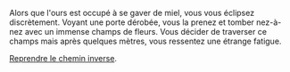 Alors que l'ours est occupé à se gaver de miel, vous vous éclipsez discrètement.
Voyant une porte dérobée, vous la prenez et tomber nez-à-nez avec un immense champs de fleurs.
Vous décider de traverser ce champs mais après quelques mètres, vous ressentez une étrange fatigue.

[Reprendre le chemin inverse](https://github.com/udacity/create-your-own-adventure/blob/master/french/dessine/porte.md).

